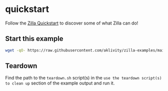 # quickstart

Follow the [Zilla Quickstart](https://docs.aklivity.io/zilla/latest/tutorials/quickstart/kafka-proxies.html) to discover some of what Zilla can do!

## Start this example

```bash
wget -qO- https://raw.githubusercontent.com/aklivity/zilla-examples/main/startup.sh | sh -s -- -m quickstart
```

## Teardown

Find the path to the `teardown.sh` script(s) in the `use the teardown script(s) to clean up` section of the example output and run it.
